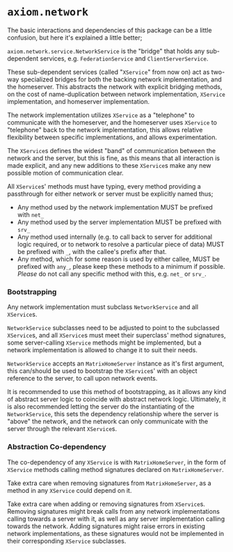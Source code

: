 # `axiom.network`

The basic interactions and dependencies of this package can be a little confusion, but here it's explained a little
better;

`axiom.network.service.NetworkService` is the "bridge" that holds any sub-dependent services, e.g. `FederationService`
and `ClientServerService`.

These sub-dependent services (called "`XService`" from now on) act as two-way specialized bridges for both the backing
network implementation, and the homeserver. This abstracts the network with explicit bridging methods, on the cost of
name-duplication between network implementation, `XService` implementation, and homeserver implementation.

The network implementation utilizes `XService` as a "telephone" to communicate with the homeserver, and the homeserver
uses `XService` to "telephone" back to the network implementation, this allows relative flexibility between specific
implementations, and allows experimentation.

The `XService`s defines the widest "band" of communication between the network and the server, but this is fine, as this
means that all interaction is made explicit, and any new additions to these `XService`s make any new possible motion of
communication clear.

All `XService`s' methods must have typing, every method providing a passthrough for either network or server must be
explicitly named thus;

- Any method used by the network implementation MUST be prefixed with `net_`
- Any method used by the server implementation MUST be prefixed with `srv_`
- Any method used internally (e.g. to call back to server for additional logic required, or to network to resolve a
  particular piece of data) MUST be prefixed with `_`, with the callee's prefix after that.
- Any method, which for some reason is used by either callee, MUST be prefixed with `any_`, please keep these methods to
  a minimum if possible. *Please* do not call any specific method with this, e.g. `net_` or `srv_`.

### Bootstrapping

Any network implementation must subclass `NetworkService` and all `XService`s.

`NetworkService` subclasses need to be adjusted to point to the subclassed `XService`s, and all `XService`s must meet their
superclass' method signatures, some server-calling `XService` methods might be implemented, but a network implementation is allowed to change it to suit their needs.

`NetworkService` accepts an `MatrixHomeServer` instance as it's first argument, this can/should be used to bootstrap
the `XService`s' with an object reference to the server, to call upon network events.

It is recommended to use this method of bootstrapping, as it allows any kind of abstract server logic to coincide with
abstract network logic. Ultimately, it is also recommended letting the server do the instantiating of
the `NetworkService`, this sets the dependency relationship where the server is "above" the network, and the network can
only communicate with the server through the relevant `XService`s.

### Abstraction Co-dependency

The co-dependency of any `XService` is with `MatrixHomeServer`, in the form of `XService` methods calling method
signatures declared on `MatrixHomeServer`.

Take extra care when removing signatures from `MatrixHomeServer`, as a method in any `XService` could depend on it.

Take extra care when adding or removing signatures from `XService`s. Removing signatures might break calls from any
network implementations calling towards a server with it, as well as any server implementation calling towards the
network. Adding signatures might raise errors in existing network implementations, as these signatures would not be
implemented in their corresponding `XService` subclasses.
